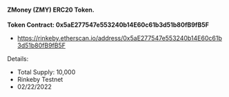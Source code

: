 #### ZMoney (ZMY) ERC20 Token.

**Token Contract: 0x5aE277547e553240b14E60c61b3d51b80fB9fB5F**
 - https://rinkeby.etherscan.io/address/0x5aE277547e553240b14E60c61b3d51b80fB9fB5F

Details:
- Total Supply: 10,000
- Rinkeby Testnet 
- 02/22/2022
